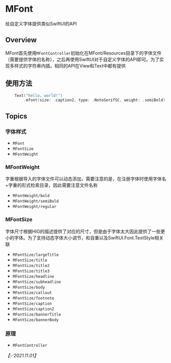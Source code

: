 # MFont

给自定义字体提供类似SwiftUI的API

## Overview
MFont首先使用``MFontController``初始化在MFont/Resources目录下的字体文件（需要提供字体的名称），之后再使用SwiftUI对于自定义字体的API即可。为了实现多样式的字符串内插，相同的API在View和Text中都有提供


## 使用方法
```swift
    Text("hello, world!")   
        .mfont(size: .caption2, type: .NotoSerifSC, weight: .semiBold)
```



## Topics


### 字体样式

- ``MFont``
- ``MFontSize``
- ``MFontWeight``


### MFontWeight
字重根据导入的字体文件可以动态添加，需要注意的是，在注册字体时使用字体名+字重的形式检索目录，因此需要注意文件名称

- ``MFontWeight/bold``
- ``MFontWeight/semiBold``
- ``MFontWeight/regular``

### MFontSize
字体尺寸根据HIG的描述提供了对应的尺寸，但是由于字体太大因此提供了一些更小的字体。为了支持动态字体大小调节，和自重以及SwiftUI.Font.TextStyle相关联

- ``MFontSize/largeTitle``
- ``MFontSize/title``
- ``MFontSize/title2``
- ``MFontSize/title3``
- ``MFontSize/headline``
- ``MFontSize/subheadline``
- ``MFontSize/body``
- ``MFontSize/callout``
- ``MFontSize/footnote``
- ``MFontSize/caption``
- ``MFontSize/caption2``
- ``MFontSize/bannerTitle``
- ``MFontSize/bannerBody``


### 原理
- ``MFontController``

*【✅2021.11.01】*

